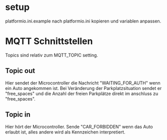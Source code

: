 # setup

platformio.ini.example nach platformio.ini kopieren und variablen anpassen.

# MQTT Schnittstellen

Topics sind relativ zum MQTT_TOPIC setting.

## Topic out

Hier sendet der Microcontroller die Nachricht "WAITING_FOR_AUTH" wenn ein Auto angekommen ist.
Bei Veränderung der Parkplatzsituation sendet er "free_spaces" und die Anzahl der freien Parkplätze direkt im anschluss zu "free_spaces".

## Topic in

Hier hört der Microcontroller. Sende "CAR_FORBIDDEN" wenn das Auto erlaubt ist, alles andere wird als Kennzeichen interpretiert.
